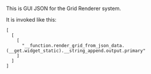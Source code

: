 This is GUI JSON for the Grid Renderer system.

It is invoked like this:

```
[
  [
    [
      "__function.render_grid_from_json_data.(__get.widget_static).__string_append.output.primary"
    ]
  ]
]
```

